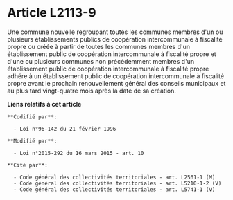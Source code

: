 # Article L2113-9

Une commune nouvelle regroupant toutes les communes membres d'un ou plusieurs établissements publics de coopération
intercommunale à fiscalité propre ou créée à partir de toutes les communes membres d'un établissement public de coopération
intercommunale à fiscalité propre et d'une ou plusieurs communes non précédemment membres d'un établissement public de
coopération intercommunale à fiscalité propre adhére à un établissement public de coopération intercommunale à fiscalité
propre avant le prochain renouvellement général des conseils municipaux et au plus tard vingt-quatre mois après la date de sa
création.

**Liens relatifs à cet article**

	**Codifié par**:

	  - Loi n°96-142 du 21 février 1996

	**Modifié par**:

	  - Loi n°2015-292 du 16 mars 2015 - art. 10

	**Cité par**:

	  - Code général des collectivités territoriales - art. L2561-1 (M)
	  - Code général des collectivités territoriales - art. L5210-1-2 (V)
	  - Code général des collectivités territoriales - art. L5741-1 (V)
